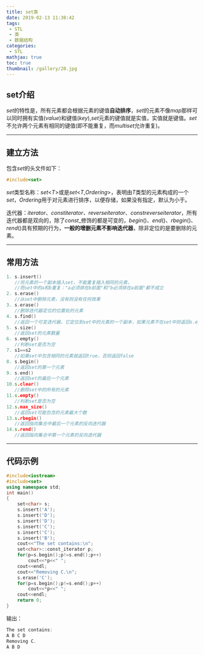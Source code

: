 ```yaml
---
title: set类
date: 2019-02-13 11:38:42
tags:
 - STL
 - 类
 - 数据结构
categories:
 - STL
mathjax: true
toc: true
thumbnail: /gallery/20.jpg
---
```

## set介绍

$set$的特性是，所有元素都会根据元素的键值**自动排序**，$set$的元素不像$map$那样可以同时拥有实值($value$)和键值($key$),$set$元素的键值就是实值，实值就是键值。$set$不允许两个元素有相同的键值(即不能重复，而$multiset$允许重复)。
<!-- more -->
---
## 建立方法

包含$set$的头文件如下：
```cpp
#include<set>
```
$set$类型名称：$set$<$T$>或是$set$<$T$,$Ordering$>，表明由$T$类型的元素构成的一个$set$，$Ordering$用于对元素进行排序，以便存储，如果没有指定，默认为小于。

迭代器：$iterator$、$const$_$iterator$、$reverse$_$iterator$、$const$_$reverse$_$iterator$，所有迭代器都是双向的，除了$const$_修饰的都是可变的，$begin()$、$end()$、$rbegin()$、$rend()$具有预期的行为，**一般的增删元素不影响迭代器**，除非定位的是要删除的元素。

---
## 常用方法

```cpp
1. s.insert()
   //将元素的一个副本插入set，不能重复插入相同的元素，
   //而set中的a和b重复："a必须排在b前面"和"b必须排在a前面"都不成立  
2. s.erase()
   //从set中删除元素，没有则没有任何效果 
3. s.erase()
   //删除迭代器定位的位置处的元素
4. s.find()
   //返回一个可变迭代器，它定位到set中的元素的一个副本，如果元素不在set中则返回s.end() 
5. s.size()
   //返回set的元素数量 
6. s.empty()
   //判断set是否为空 
7. s1==s2
   //如果set中包含相同的元素就返回true，否则返回false
8. s.begin()
   //返回set的第一个元素
9. s.end()
   //返回set的最后一个元素
10.s.clear()
   //删除set中的所有的元素
11.s.empty()
   //判断set是否为空
12.s.max_size()
   //返回set可能包含的元素最大个数
13.s.rbegin()
   //返回指向集合中最后一个元素的反向迭代器
14.s.rend()
   //返回指向集合中第一个元素的反向迭代器
```

---
## 代码示例

```cpp
#include<iostream>
#include<set>
using namespace std;
int main()
{
    set<char> s;
    s.insert('A');
    s.insert('D');
    s.insert('D');
    s.insert('C');
    s.insert('C');
    s.insert('B');
    cout<<"The set contains:\n";
    set<char>::const_iterator p;
    for(p=s.begin();p!=s.end();p++)
        cout<<*p<<" ";
    cout<<endl;
    cout<<"Removing C.\n";
    s.erase('C');
    for(p=s.begin();p!=s.end();p++)
        cout<<*p<<" ";
    cout<<endl;
    return 0;
}
```
输出：
```cpp
The set contains:
A B C D
Removing C.
A B D
```